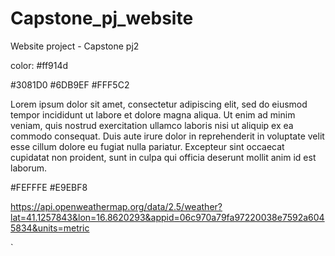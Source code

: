 # Capstone_pj_website

Website project - Capstone pj2

color: #ff914d

#3081D0
#6DB9EF
#FFF5C2

Lorem ipsum dolor sit amet, consectetur adipiscing elit, sed do eiusmod tempor incididunt ut labore et dolore magna aliqua. Ut enim ad minim veniam, quis nostrud exercitation ullamco laboris nisi ut aliquip ex ea commodo consequat. Duis aute irure dolor in reprehenderit in voluptate velit esse cillum dolore eu fugiat nulla pariatur. Excepteur sint occaecat cupidatat non proident, sunt in culpa qui officia deserunt mollit anim id est laborum.




#FEFFFE
#E9EBF8

https://api.openweathermap.org/data/2.5/weather?lat=41.1257843&lon=16.8620293&appid=06c970a79fa97220038e7592a6045834&units=metric


`